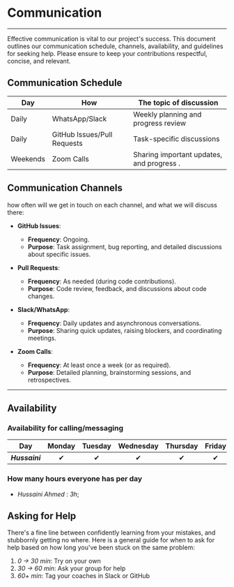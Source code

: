 <!--
    this template is for inspiration, feel free to change it however you like!

    Careful! be sure to protect your privacy when filling out this document
        everything you write here will be public
        so share only what you are comfortable sharing online
        you can share the rest in confidence with you group by another channel
-->

# Communication

______________________________________________________________________
Effective communication is vital to our project's success. This document outlines
 our communication schedule, channels, availability, and guidelines for seeking
 help. Please ensure to keep your contributions respectful, concise, and relevant.

## Communication Schedule

| Day       | How            | The topic of discussion             |
|-----------|----------------|--------------------------------------|
| Daily     | WhatsApp/Slack   | Weekly planning and progress review           |
| Daily    | GitHub Issues/Pull Requests  | Task-specific discussions|
| Weekends   | Zoom Calls  | Sharing important updates, and progress .|

## Communication Channels

how often will we get in touch on each channel, and what we will discuss there:

- **GitHub Issues**:  
  - **Frequency**: Ongoing.  
  - **Purpose**: Task assignment, bug reporting, and detailed discussions about
  specific issues.  

- **Pull Requests**:  
  - **Frequency**: As needed (during code contributions).  
  - **Purpose**: Code review, feedback, and discussions about code changes.  

- **Slack/WhatsApp**:  
  - **Frequency**: Daily updates and asynchronous conversations.  
  - **Purpose**: Sharing quick updates, raising blockers, and coordinating
  meetings.  

- **Zoom Calls**:  
  - **Frequency**: At least once a week (or as required).  
  - **Purpose**: Detailed planning, brainstorming sessions, and retrospectives.

______________________________________________________________________

## Availability

### Availability for calling/messaging

| Day    | Monday | Tuesday | Wednesday | Thursday | Friday | Saturday | Sunday |
|-------------|:------:|:-------:|:---------:|:--------:|:------:|:--------:|:------:|
| **_Hussaini_** | ✔   |  ✔    |    ✔     |     ✔    |    ✔   |    ✔     | ✔   |

### How many hours everyone has per day

- _Hussaini Ahmed_  : _3h_;

## Asking for Help

There's a fine line between confidently learning from your mistakes, and
stubbornly getting no where. Here is a general guide for when to ask for help
based on how long you've been stuck on the same problem:

1. _0 -> 30 min_: Try on your own
1. _30 -> 60 min_: Ask your group for help
1. _60+ min_: Tag your coaches in Slack or GitHub
